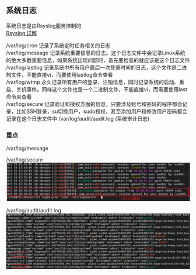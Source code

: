 ## 系统日志  
系统日志是由Rsyslog服务控制的   
[Rsyslog 详解](https://www.jianshu.com/p/a81a49f45ee0)  

/var/log/cron     记录了系统定时任务相关的日志  
/var/log/message  记录系统重要信息的日志。这个日志文件中会记录Linux系统的绝大多数重要信息，如果系统出现问题时，首先要检查的就应该是这个日志文件  
/var/log/lastlog  记录系统中所有用户最后一次登录时间的日志，这个文件是二进制文件，不能直接vi，而要使用lastlog命令查看  
/var/log/wtmp     永久记录所有用户的登录、注销信息，同时记录系统的启动、重启、关机事件。同样这个文件也是一个二进制文件，不能直接vi，而需要使用last命令来查看  
/var/log/secure   记录验证和授权方面的信息，只要涉及账号和密码的程序都会记录，比如SSH登录，su切换用户，sudo授权，甚至添加用户和修改用户密码都会记录在这个日志文件中
/var/log/audit/audit.log  (系统审计日志) 

### 重点
/var/log/message  


/var/log/secure   
![img_9.png](img_9.png)

/var/log/audit/audit.log  
![img_10.png](img_10.png)